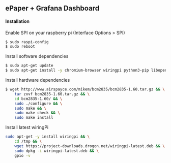 ## ePaper + Grafana Dashboard

#### Installation

Enable SPI on your raspberry pi (Interface Options > SPI)

```bash
$ sudo raspi-config
$ sudo reboot
```

Install software dependencies

```bash
$ sudo apt-get update
$ sudo apt-get install -y chromium-browser wiringpi python3-pip libopenjp2-7 python3-pip
```

Install hardware dependencies

```bash
$ wget http://www.airspayce.com/mikem/bcm2835/bcm2835-1.60.tar.gz && \
    tar zxvf bcm2835-1.60.tar.gz && \
    cd bcm2835-1.60/ && \
    sudo ./configure && \
    sudo make && \
    sudo make check && \
    sudo make install
```

Install latest wiringPi

```bash
sudo apt-get -y install wiringpi && \
    cd /tmp && \
    wget https://project-downloads.drogon.net/wiringpi-latest.deb && \
    sudo dpkg -i wiringpi-latest.deb && \
    gpio -v
```

